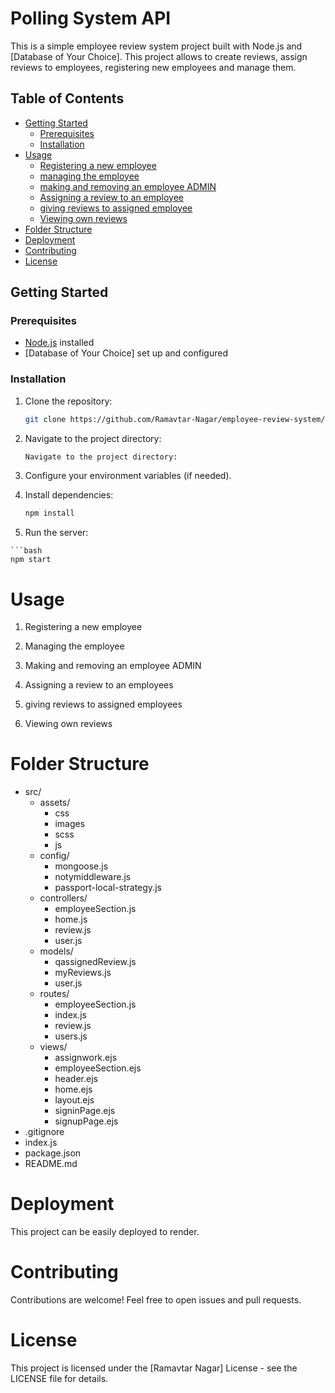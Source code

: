 # Polling System API

This is a simple employee review system project built with Node.js and [Database of Your Choice]. This project allows to create reviews, assign reviews to employees, registering new employees and manage them.

## Table of Contents

- [Getting Started](#getting-started)
  - [Prerequisites](#prerequisites)
  - [Installation](#installation)
- [Usage](#usage)
  - [Registering a new employee](#registering-a-new-employee)
  - [managing the employee](#managing-the-employee)
  - [making and removing an employee ADMIN](#making-and-removing-an-employee-admin)
  - [Assigning a review to an employee](#assigning-a-review-to-an-employee)
  - [giving reviews to assigned employee](#giving-reviews-to-assigned-employees)
  - [Viewing own reviews](#viewing-own-reviews)
- [Folder Structure](#folder-structure)
- [Deployment](#deployment)
- [Contributing](#contributing)
- [License](#license)

## Getting Started

### Prerequisites

- [Node.js](https://nodejs.org/) installed
- [Database of Your Choice] set up and configured

### Installation

1. Clone the repository:

   ```bash
   git clone https://github.com/Ramavtar-Nagar/employee-review-system/tree/main

2. Navigate to the project directory:
   
   ```bash
   Navigate to the project directory:

3. Configure your environment variables (if needed).

4. Install dependencies:

    ```bash
    npm install

  5. Run the server:

    ```bash
    npm start



  # Usage

  1. Registering a new employee
     
    
  2. Managing the employee


  3. Making and removing an employee ADMIN

  4. Assigning a review to an employees

  5. giving reviews to assigned employees

  6. Viewing own reviews



# Folder Structure

- src/
  - assets/
    - css
    - images
    - scss
    - js
  - config/
    - mongoose.js
    - notymiddleware.js
    - passport-local-strategy.js
  - controllers/
    - employeeSection.js
    - home.js
    - review.js
    - user.js
  - models/
    - qassignedReview.js
    - myReviews.js
    - user.js
  - routes/
    - employeeSection.js
    - index.js
    - review.js
    - users.js
  - views/
    - assignwork.ejs
    - employeeSection.ejs
    - header.ejs
    - home.ejs
    - layout.ejs
    - signinPage.ejs
    - signupPage.ejs
- .gitignore
- index.js
- package.json
- README.md


# Deployment
This project can be easily deployed to render.

# Contributing
Contributions are welcome! Feel free to open issues and pull requests.

# License
This project is licensed under the [Ramavtar Nagar] License - see the LICENSE file for details.
